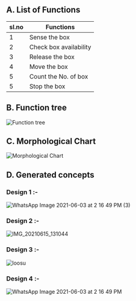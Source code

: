 ## A. List of Functions

|sl.no| Functions|
|-----|----------|
|1|Sense the box|
|2|Check box availability|
|3|Release the box|
|4|Move the box|
|5|Count the No. of box|
|5|Stop the box|

## B. Function tree

![Function tree](https://user-images.githubusercontent.com/83761389/124861441-39741580-dfd1-11eb-857b-e1c3a60ec01d.png)



## C. Morphological Chart

![Morphological Chart](https://user-images.githubusercontent.com/83766342/120937198-ce14fa80-c729-11eb-9757-a9cfeed03dfe.png)

## D. Generated concepts
### Design 1 :-
![WhatsApp Image 2021-06-03 at 2 16 49 PM (3)](https://user-images.githubusercontent.com/83766342/120937565-c7878280-c72b-11eb-889f-187f9ae063df.jpeg)

### Design 2 :-
![IMG_20210615_131044](https://user-images.githubusercontent.com/83766342/122013294-aaae1780-cddb-11eb-8a20-8c8aa1f97690.jpg)

### Design 3 :-

![loosu](https://user-images.githubusercontent.com/84016535/122950655-415d7400-d39a-11eb-8e00-844477940e91.jpg)

### Design 4 :-
![WhatsApp Image 2021-06-03 at 2 16 49 PM](https://user-images.githubusercontent.com/83761389/125267158-28eed280-e324-11eb-8bae-bac395ae1796.jpeg)


